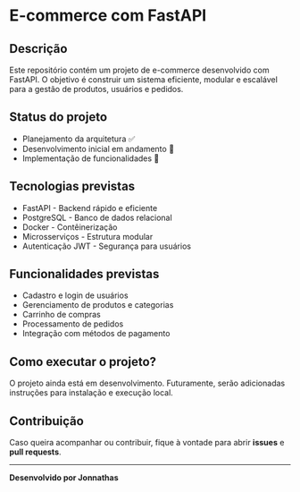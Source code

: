 # E-commerce com FastAPI  

## Descrição  

Este repositório contém um projeto de e-commerce desenvolvido com FastAPI. O objetivo é construir um sistema eficiente, modular e escalável para a gestão de produtos, usuários e pedidos.  

## Status do projeto  

- Planejamento da arquitetura ✅  
- Desenvolvimento inicial em andamento 🔄  
- Implementação de funcionalidades 📌  

## Tecnologias previstas  

- FastAPI - Backend rápido e eficiente  
- PostgreSQL - Banco de dados relacional  
- Docker - Contêinerização  
- Microsserviços - Estrutura modular  
- Autenticação JWT - Segurança para usuários  

## Funcionalidades previstas  

- Cadastro e login de usuários  
- Gerenciamento de produtos e categorias  
- Carrinho de compras  
- Processamento de pedidos  
- Integração com métodos de pagamento  

## Como executar o projeto?  

O projeto ainda está em desenvolvimento. Futuramente, serão adicionadas instruções para instalação e execução local.  

## Contribuição  

Caso queira acompanhar ou contribuir, fique à vontade para abrir **issues** e **pull requests**.  

---

**Desenvolvido por Jonnathas**  
